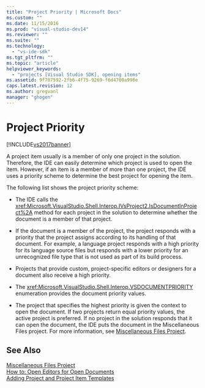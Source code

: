 ```yaml
---
title: "Project Priority | Microsoft Docs"
ms.custom: ""
ms.date: 11/15/2016
ms.prod: "visual-studio-dev14"
ms.reviewer: ""
ms.suite: ""
ms.technology: 
  - "vs-ide-sdk"
ms.tgt_pltfrm: ""
ms.topic: "article"
helpviewer_keywords: 
  - "projects [Visual Studio SDK], opening items"
ms.assetid: 9f707592-2fb6-4f75-9269-f6d4700a998e
caps.latest.revision: 12
ms.author: gregvanl
manager: "ghogen"
---
```

# Project Priority
[!INCLUDE[vs2017banner](../../includes/vs2017banner.md)]

A project item usually is a member of only one project in the solution. Therefore, the IDE can easily determine which project is used to open the item. However, if an item is a member of more than one project, the IDE uses a priority scheme to determine the best project for opening the item.  
  
 The following list shows the project priority scheme:  
  
-   The IDE calls the <xref:Microsoft.VisualStudio.Shell.Interop.IVsProject2.IsDocumentInProject%2A> method for each project in the solution to determine whether the document is a member of that project.  
  
-   If the document is a member of the project, the project responds with a priority that the project assigns according to its handling of that document. For example, a language project responds with a high priority for its language source files but responds with a lower priority for an unrecognized file type that is not used as part of its build process.  
  
-   Projects that provide custom, project-specific editors or designers for a document also receive a high priority.  
  
-   The <xref:Microsoft.VisualStudio.Shell.Interop.VSDOCUMENTPRIORITY> enumeration provides the document priority values.  
  
-   The project that specifies the highest priority is given the context to open the document. If two projects return equal priority values, the active project is preferred. If no project in the solution responds that it can open the document, the IDE puts the document in the Miscellaneous Files project. For more information, see [Miscellaneous Files Project](../../extensibility/internals/miscellaneous-files-project.md).  
  
## See Also  
 [Miscellaneous Files Project](../../extensibility/internals/miscellaneous-files-project.md)   
 [How to: Open Editors for Open Documents](../../extensibility/how-to-open-editors-for-open-documents.md)   
 [Adding Project and Project Item Templates](../../extensibility/internals/adding-project-and-project-item-templates.md)


